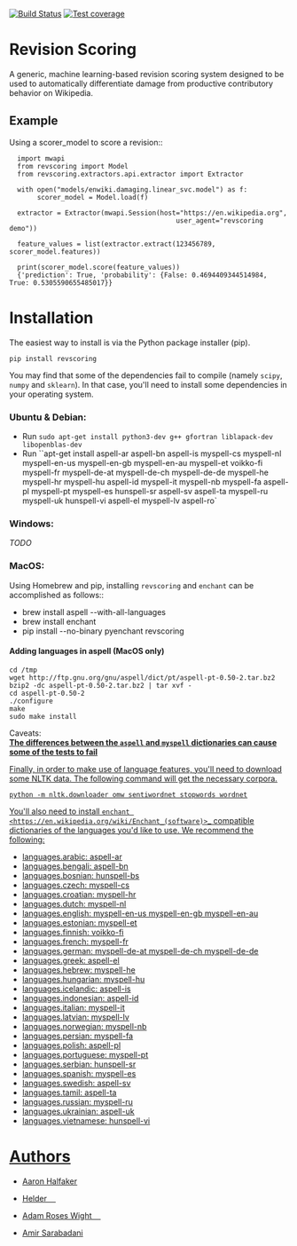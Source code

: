 [![Build Status](https://travis-ci.org/wiki-ai/revscoring.svg?branch=master)](https://travis-ci.org/wiki-ai/revscoring)
[![Test coverage](https://codecov.io/gh/wiki-ai/revscoring/branch/master/graph/badge.svg)](https://codecov.io/gh/wiki-ai/revscoring)
# Revision Scoring

A generic, machine learning-based revision scoring system designed to be used
to automatically differentiate damage from productive contributory behavior on
Wikipedia.

## Example


Using a scorer_model to score a revision::
```
  import mwapi
  from revscoring import Model
  from revscoring.extractors.api.extractor import Extractor
 
  with open("models/enwiki.damaging.linear_svc.model") as f:
       scorer_model = Model.load(f)
  
  extractor = Extractor(mwapi.Session(host="https://en.wikipedia.org",
                                          user_agent="revscoring demo"))
  
  feature_values = list(extractor.extract(123456789, scorer_model.features))
  
  print(scorer_model.score(feature_values))
  {'prediction': True, 'probability': {False: 0.4694409344514984, True: 0.5305590655485017}} 
  ```


# Installation

The easiest way to install is via the Python package installer
(pip).

``pip install revscoring``

You may find that some of the dependencies fail to compile (namely
`scipy`, `numpy` and `sklearn`).  In that case, you'll need to install some
dependencies in your operating system.

### Ubuntu & Debian:
  *  Run ``sudo apt-get install python3-dev g++ gfortran liblapack-dev libopenblas-dev``
  *  Run ``apt-get install aspell-ar aspell-bn aspell-is myspell-cs myspell-nl myspell-en-us myspell-en-gb myspell-en-au myspell-et voikko-fi myspell-fr myspell-de-at myspell-de-ch myspell-de-de myspell-he myspell-hr myspell-hu aspell-id myspell-it myspell-nb myspell-fa aspell-pl myspell-pt myspell-es hunspell-sr aspell-sv aspell-ta myspell-ru myspell-uk hunspell-vi aspell-el myspell-lv aspell-ro`
### Windows:
<i>TODO</i> 
### MacOS:
  Using Homebrew and pip, installing `revscoring` and `enchant` can be accomplished
  as follows::

* brew install aspell --with-all-languages
* brew install enchant
* pip install --no-binary pyenchant revscoring

#### Adding languages in aspell (MacOS only)
```
cd /tmp
wget http://ftp.gnu.org/gnu/aspell/dict/pt/aspell-pt-0.50-2.tar.bz2
bzip2 -dc aspell-pt-0.50-2.tar.bz2 | tar xvf -
cd aspell-pt-0.50-2
./configure
make
sudo make install
 ```
 Caveats: <br>
  <b><u> The differences between the `aspell` and `myspell` dictionaries can cause </b>
    <b> <u>some of the tests to fail </b>


Finally, in order to make use of language features, you'll need to download
some NLTK data.  The following command will get the necessary corpora.

``python -m nltk.downloader omw sentiwordnet stopwords wordnet``

You'll also need to install `enchant <https://en.wikipedia.org/wiki/Enchant_(software)>`_ compatible
dictionaries of the languages you'd like to use.  We recommend the following:

* languages.arabic: aspell-ar
* languages.bengali: aspell-bn
* languages.bosnian: hunspell-bs
* languages.czech: myspell-cs
* languages.croatian: myspell-hr
* languages.dutch: myspell-nl
* languages.english: myspell-en-us myspell-en-gb myspell-en-au
* languages.estonian: myspell-et
* languages.finnish: voikko-fi
* languages.french: myspell-fr
* languages.german: myspell-de-at myspell-de-ch myspell-de-de
* languages.greek: aspell-el
* languages.hebrew: myspell-he
* languages.hungarian: myspell-hu
* languages.icelandic: aspell-is
* languages.indonesian: aspell-id
* languages.italian: myspell-it
* languages.latvian: myspell-lv
* languages.norwegian: myspell-nb
* languages.persian: myspell-fa
* languages.polish: aspell-pl
* languages.portuguese: myspell-pt
* languages.serbian: hunspell-sr
* languages.spanish: myspell-es
* languages.swedish: aspell-sv
* languages.tamil: aspell-ta
* languages.russian: myspell-ru
* languages.ukrainian: aspell-uk
* languages.vietnamese: hunspell-vi

# Authors

  *   [Aaron Halfaker](http://halfaker.info)
    
    
  *   [Helder](https://github.com/he7d3r)
    
    
  *   [Adam Roses Wight](https://mediawiki.org/wiki/User:Adamw)
    
    
  *   [Amir Sarabadani](https://github.com/Ladsgroup)
